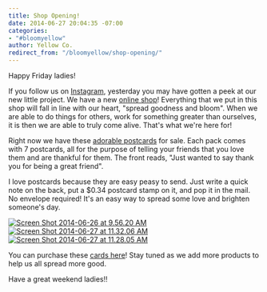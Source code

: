 ```yaml
---
title: Shop Opening!
date: 2014-06-27 20:04:35 -07:00
categories:
- "#bloomyellow"
author: Yellow Co.
redirect_from: "/bloomyellow/shop-opening/"
---
```


Happy Friday ladies!

If you follow us on [Instagram](instagram.com/yellowconference), yesterday you may have gotten a peek at our new little project. We have a new [online shop](http://yellowshop.bigcartel.com/)! Everything that we put in this shop will fall in line with our heart, "spread goodness and bloom". When we are able to do things for others, work for something greater than ourselves, it is then we are able to truly come alive. That's what we're here for!

Right now we have these [adorable postcards](http://yellowshop.bigcartel.com/product/friend-postcard) for sale. Each pack comes with 7 postcards, all for the purpose of telling your friends that you love them and are thankful for them. The front reads, "Just wanted to say thank you for being a great friend".

I love postcards because they are easy peasy to send. Just write a quick note on the back, put a $0.34 postcard stamp on it, and pop it in the mail. No envelope required! It's an easy way to spread some love and brighten someone's day.

[![Screen Shot 2014-06-26 at 9.56.20 AM](https://yellow-blog-images.imgix.net/2014/06/Screen-Shot-2014-06-26-at-9.56.20-AM.png)](http://yellowshop.bigcartel.com/product/friend-postcard)  
[![Screen Shot 2014-06-27 at 11.32.06 AM](https://yellow-blog-images.imgix.net/2014/06/Screen-Shot-2014-06-27-at-11.32.06-AM.png)](http://yellowshop.bigcartel.com/product/friend-postcard) [![Screen Shot 2014-06-27 at 11.28.05 AM](https://yellow-blog-images.imgix.net/2014/06/Screen-Shot-2014-06-27-at-11.28.05-AM.png)](http://yellowshop.bigcartel.com/product/friend-postcard)

You can purchase these [cards here](http://yellowshop.bigcartel.com/product/friend-postcard)! Stay tuned as we add more products to help us all spread more good.

Have a great weekend ladies!!
